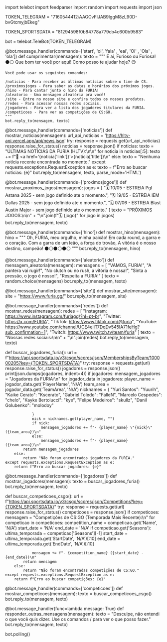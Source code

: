 import telebot
import feedparser
import random
import requests
import json


TOKEN_TELEGRAM = "7160544412:AAGCvFIJAB9lggM8zL90D-bvGtcmyjbEkeg"

TOKEN_SPORTSDATA = "81294598f0b84778a779cb4c600b9583"

bot = telebot.TeleBot(TOKEN_TELEGRAM)

@bot.message_handler(commands=['start', 'oi', 'fala' , 'eai', 'Oi' , 'Ola' , 'ola'])
def cumprimentar(mensagem):
    texto = """
    E aí, Furioso ou Furiosa! ⚫️⚪️ Que bom ter você por aqui!
    Como posso te ajudar hoje? 😉

    Você pode usar os seguintes comandos:

    /noticias - Para receber as últimas notícias sobre o time de CS.
    /proximosjogos - Para saber as datas e horários dos próximos jogos.
    /hino - Para cantar junto o hino da FURIA!
    /aleatorio - Uma mensagem aleatória pra você!
    /site - Entre no nosso site e confira todos os nossos produtos.
    /redes - Para acessar nossas redes sociais.
    /jogadores - Para ver a lista dos jogadores titulares da FURIA.
    /competicoes - Para ver as competições de CS:GO.
    """
    bot.reply_to(mensagem, texto)

@bot.message_handler(commands=['noticias'])
def mostrar_noticias(mensagem):
    url_api_noticias = 'https://hltv-api.vercel.app/api/news.json'
    try:
        response = requests.get(url_api_noticias)
        response.raise_for_status()
        noticias = response.json()
        if noticias:
            texto = "ÚLTIMAS NOTÍCIAS DA FURIA (HLTV):\n\n"
            for noticia in noticias[:5]:
                texto += f"📰 <a href='{noticia['link']}'>{noticia['title']}</a>\n"
        else:
            texto = "Nenhuma notícia recente encontrada no momento."
    except requests.exceptions.RequestException as e:
        texto = f"Erro ao buscar notícias: {e}"
    bot.reply_to(mensagem, texto, parse_mode='HTML')

@bot.message_handler(commands=['proximosjogos'])
def mostrar_proximos_jogos(mensagem):
    jogos = [
        "🗓️ 10/05 - ESTREIA Pgl Astana 2025 - sem jogo definido ate o momento.",
        "🗓️ 19/05 - ESTREIA IEM Dallas 2025 - sem jogo definido ate o momento.",
        "🗓️ 07/06 - ESTREIA Blast Austin Major - sem jogo definido ate o momento."
    ]
    texto = "PRÓXIMOS JOGOS:\n\n" + "\n".join(f"🗓️ {jogo}" for jogo in jogos)
    bot.reply_to(mensagem, texto)

@bot.message_handler(commands=['hino'])
def mostrar_hino(mensagem):
    hino = """
    Oh, FURIA, meu orgulho, minha paixão!
    Em cada round, a garra e o coração.
    Com a garra de um leão, a força do trovão,
    A vitória é o nosso destino, campeão!
    ⚫️⚪️⚫️⚪️⚫️⚪️
    """
    bot.reply_to(mensagem, hino)

@bot.message_handler(commands=['aleatorio'])
def mensagem_aleatoria(mensagem):
    mensagens = [
        "VAMOS, FURIA!",
        "A pantera vai rugir!",
        "No clutch ou no rush, a vitória é nossa!",
        "Sinta a pressão, o jogo é nosso!",
        "Respeita a FURIA!"
    ]
    texto = random.choice(mensagens)
    bot.reply_to(mensagem, texto)

@bot.message_handler(commands=['site'])
def mostrar_site(mensagem):
    site = "https://www.furia.gg/"
    bot.reply_to(mensagem, site)

@bot.message_handler(commands=['redes'])
def mostrar_redes(mensagem):
    redes = [
        "Instagram: https://www.instagram.com/furiagg/?hl=pt-br",
        "Twitter: https://x.com/FURIA",
        "TikTok: https://www.tiktok.com/@furia",
        "YouTube: https://www.youtube.com/channel/UCE4elIT7DqDv545IA71feHg?sub_confirmation=1",
        "Twitch: https://www.twitch.tv/team/furia"
    ]
    texto = "Nossas redes sociais:\n\n" + "\n".join(redes)
    bot.reply_to(mensagem, texto)

def buscar_jogadores_furia():
    url = f"https://api.sportsdata.io/v3/csgo/scores/json/MembershipsByTeam/100000205?key={TOKEN_SPORTSDATA}"
    try:
        response = requests.get(url)
        response.raise_for_status()
        jogadores = response.json()
        print(json.dumps(jogadores, indent=4))
        if jogadores:
            mensagem_jogadores = "Jogadores da FURIA:\n"
            for jogador_data in jogadores:
                player_name = jogador_data.get('PlayerName', 'N/A')
                team_area = jogador_data.get('TeamArea', 'N/A')
                nicknames = {
                    "Yuri Santos": "Yuurih",
                    "Kaike Cerato": "Kscerato",
                    "Gabriel Toledo": "FalleN",
                    "Marcelo Cespedes": "chelo",
                    "Kayke Bertolucci": "kye",
                    "Felipe Medeiros": "skullz",
                    "Danil Golubenko": "molodoy"
                
                }
                nick = nicknames.get(player_name, "")
                if nick:
                    mensagem_jogadores += f"- {player_name} \"{nick}\" ({team_area})\n"
                else:
                    mensagem_jogadores += f"- {player_name} ({team_area})\n"
            return mensagem_jogadores
        else:
            return "Não foram encontrados jogadores da FURIA."
    except requests.exceptions.RequestException as e:
        return f"Erro ao buscar jogadores: {e}"

@bot.message_handler(commands=['jogadores'])
def mostrar_jogadores(mensagem):
    texto = buscar_jogadores_furia()
    bot.reply_to(mensagem, texto)

def buscar_competicoes_csgo():
    url = f"https://api.sportsdata.io/v3/csgo/scores/json/Competitions?key={TOKEN_SPORTSDATA}"
    try:
        response = requests.get(url)
        response.raise_for_status()
        competicoes = response.json()
        if competicoes:
            mensagem = "Competições de CS:GO (Temporada Mais Recente):\n"
            for competicao in competicoes:
                competition_name = competicao.get('Name', 'N/A')
                start_date = 'N/A'
                end_date = 'N/A'
                if competicao.get('Seasons'):
                    ultima_temporada = competicao['Seasons'][-1]
                    start_date = ultima_temporada.get('StartDate', 'N/A')[:10]
                    end_date = ultima_temporada.get('EndDate', 'N/A')[:10]

                mensagem += f"- {competition_name} ({start_date} - {end_date})\n"
            return mensagem
        else:
            return "Não foram encontradas competições de CS:GO."
    except requests.exceptions.RequestException as e:
        return f"Erro ao buscar competições: {e}"

@bot.message_handler(commands=['competicoes'])
def mostrar_competicoes(mensagem):
    texto = buscar_competicoes_csgo()
    bot.reply_to(mensagem, texto)

@bot.message_handler(func=lambda message: True)
def responder_outras_mensagens(mensagem):
    texto = "Desculpe, não entendi o que você quis dizer. Use os comandos / para ver o que posso fazer."
    bot.reply_to(mensagem, texto)

bot.polling()
